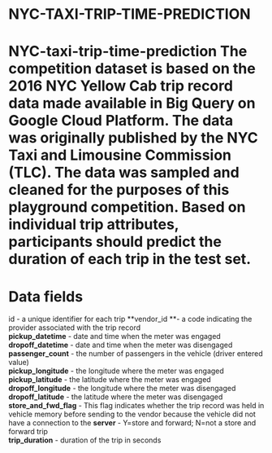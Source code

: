 # NYC-TAXI-TRIP-TIME-PREDICTION
# NYC-taxi-trip-time-prediction The competition dataset is based on the 2016 NYC Yellow Cab trip record data made available in Big Query on Google Cloud Platform. The data was originally published by the NYC Taxi and Limousine Commission (TLC). The data was sampled and cleaned for the purposes of this playground competition. Based on individual trip attributes, participants should predict the duration of each trip in the test set.
# Data fields 
id - a unique identifier for each trip 
**vendor_id **- a code indicating the provider associated with the trip record  
**pickup_datetime** - date and time when the meter was engaged  
**dropoff_datetime** - date and time when the meter was disengaged  
**passenger_count** - the number of passengers in the vehicle (driver entered value)  
**pickup_longitude** - the longitude where the meter was engaged 
**pickup_latitude** - the latitude where the meter was engaged  
**dropoff_longitude** - the longitude where the meter was disengaged  
**dropoff_latitude** - the latitude where the meter was disengaged  
**store_and_fwd_flag** - This flag indicates whether the trip record was held in vehicle memory before sending to the vendor because the vehicle did not have a connection to the   **server** - Y=store and forward; N=not a store and forward trip  
**trip_duration** - duration of the trip in seconds
